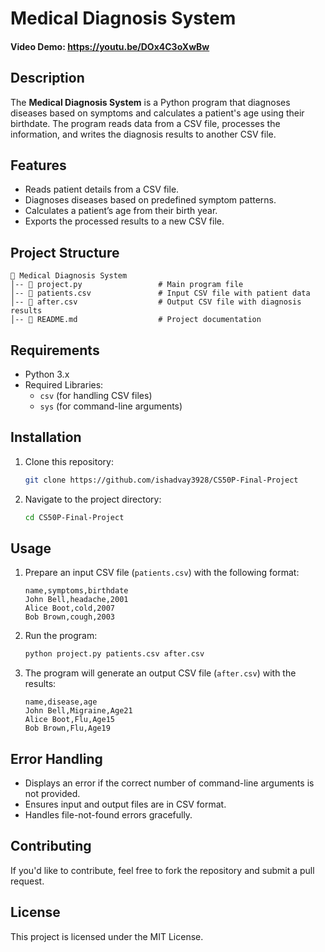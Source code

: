 # Medical Diagnosis System  

#### Video Demo: <https://youtu.be/DOx4C3oXwBw>

## Description  
The **Medical Diagnosis System** is a Python program that diagnoses diseases based on symptoms and calculates a patient's age using their birthdate. The program reads data from a CSV file, processes the information, and writes the diagnosis results to another CSV file.  

## Features  
- Reads patient details from a CSV file.  
- Diagnoses diseases based on predefined symptom patterns.  
- Calculates a patient’s age from their birth year.  
- Exports the processed results to a new CSV file.  

## Project Structure  
```
📂 Medical Diagnosis System
│-- 📄 project.py                 # Main program file  
│-- 📄 patients.csv               # Input CSV file with patient data  
│-- 📄 after.csv                  # Output CSV file with diagnosis results   
│-- 📄 README.md                  # Project documentation  
```

## Requirements  
- Python 3.x  
- Required Libraries:  
  - `csv` (for handling CSV files)  
  - `sys` (for command-line arguments)  

## Installation  
1. Clone this repository:  
   ```sh
   git clone https://github.com/ishadvay3928/CS50P-Final-Project
   ```  
2. Navigate to the project directory:  
   ```sh
   cd CS50P-Final-Project  
   ```  

## Usage  
1. Prepare an input CSV file (`patients.csv`) with the following format:  
   ```
   name,symptoms,birthdate  
   John Bell,headache,2001
   Alice Boot,cold,2007
   Bob Brown,cough,2003
   ```

2. Run the program:  
   ```sh
   python project.py patients.csv after.csv  
   ```  

3. The program will generate an output CSV file (`after.csv`) with the results:  
   ```
   name,disease,age  
   John Bell,Migraine,Age21
   Alice Boot,Flu,Age15
   Bob Brown,Flu,Age19
   ```  

## Error Handling  
- Displays an error if the correct number of command-line arguments is not provided.  
- Ensures input and output files are in CSV format.  
- Handles file-not-found errors gracefully.  

## Contributing  
If you'd like to contribute, feel free to fork the repository and submit a pull request.  

## License  
This project is licensed under the MIT License.  
